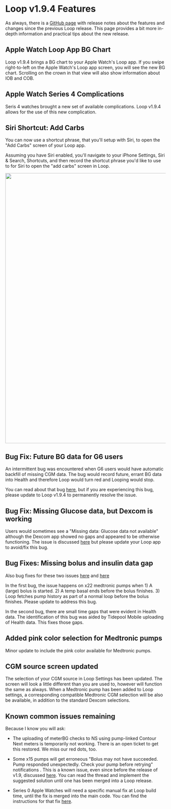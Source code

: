 # Loop v1.9.4 Features

As always, there is a [GitHub page](https://github.com/LoopKit/Loop/releases/tag/v1.9.4) with release notes about the features and changes since the previous Loop release.  This page provides a bit more in-depth information and practical tips about the new release. 

## Apple Watch Loop App BG Chart

Loop v1.9.4 brings a BG chart to your Apple Watch's Loop app. If you swipe right-to-left on the Apple Watch's Loop app screen, you will see the new BG chart. Scrolling on the crown in that view will also show information about IOB and COB. 

## Apple Watch Series 4 Complications

Seris 4 watches brought a new set of available complications. Loop v1.9.4 allows for the use of this new complication.

## Siri Shortcut: Add Carbs

You can now use a shortcut phrase, that you'll setup with Siri, to open the "Add Carbs" screen of your Loop app.

Assuming you have Siri enabled, you'll navigate to your iPhone Settings, Siri & Search, Shortcuts, and then record the shortcut phrase you'd like to use to for Siri to open the "add carbs" screen in Loop.

<p align="center">
<img src="../img/siri.png" width="850">
</p>

## Bug Fix: Future BG data for G6 users

An intermittent bug was encountered when G6 users would have automatic backfill of missing CGM data.  The bug would record future, errant BG data into Health and therefore Loop would turn red and Looping would stop.

You can read about that bug [here](https://github.com/LoopKit/Loop/issues/834), but if you are experiencing this bug, please update to Loop v1.9.4 to permanently resolve the issue.

## Bug Fix: Missing Glucose data, but Dexcom is working

Users would sometimes see a "Missing data: Glucose data not available" although the Dexcom app showed no gaps and appeared to be otherwise functioning. The issue is discussed [here](https://github.com/LoopKit/Loop/issues/837) but please update your Loop app to avoid/fix this bug.

## Bug Fixes: Missing bolus and insulin data gap

Also bug fixes for these two issues [here](https://github.com/LoopKit/Loop/issues/853) and [here](https://github.com/LoopKit/Loop/issues/852)

In the first bug, the issue happens on x22 medtronic pumps when 1) A (large) bolus is started. 2) A temp basal ends before the bolus finishes. 3) Loop fetches pump history as part of a normal loop before the bolus finishes. Please update to address this bug.

In the second bug, there are small time gaps that were evident in Health data. The identification of this bug was aided by Tidepool Mobile uploading of Health data. This fixes those gaps.

## Added pink color selection for Medtronic pumps

Minor update to include the pink color available for Medtronic pumps.

## CGM source screen updated

The selection of your CGM source in Loop Settings has been updated. The screen will look a little different than you are used to, however will function the same as always.  When a Medtronic pump has been added to Loop settings, a corresponding compatible Medtronic CGM selection will be also be available, in addition to the standard Dexcom selections.

## Known common issues remaining

Because I know you will ask:

* The uploading of meterBG checks to NS using pump-linked Contour Next meters is temporarily not working.  There is an open ticket to get this restored.  We miss our red dots, too.  

* Some x15 pumps will get erroneous "Bolus may not have succeeded.  Pump responded unexpectedly.  Check your pump before retrying" notifications .  This is a known issue, even since before the release of v1.9, discussed [here](https://github.com/LoopKit/Loop/issues/587).  You can read the thread and implement the suggested solution until one has been merged into a Loop release.

* Series 0 Apple Watches will need a specific manual fix at Loop build time, until the fix is merged into the main code.  You can find the instructions for that fix [here](https://github.com/LoopKit/Loop/issues/886#issuecomment-464133038).
